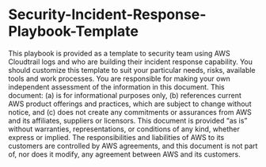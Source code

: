 # Security-Incident-Response-Playbook-Template
This playbook is provided as a template to security team using AWS Cloudtrail logs and who are building their incident response capability. You should customize this template to suit your particular needs, risks, available tools and work processes.
You are responsible for making your own independent assessment of the information in this document. This document: (a) is for informational purposes only, (b) references current AWS product offerings and practices, which are subject to change without notice, and (c) does not create any commitments or assurances from AWS and its affiliates, suppliers or licensors. This document is provided “as is” without warranties, representations, or conditions of any kind, whether express or implied. The responsibilities and liabilities of AWS to its customers are controlled by AWS agreements, and this document is not part of, nor does it modify, any agreement between AWS and its customers.
